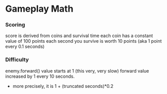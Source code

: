 # Gameplay Math
### Scoring
score is derived from coins and survival time
each coin has a constant value of 100 points
each second you survive is worth 10 points (aka 1 point every 0.1 seconds)
### Difficulty
enemy.forward() value starts at 1 (this very, very slow)
forward value increased by 1 every 10 seconds.
 - more precisely, it is 1 + (truncated seconds)*0.2